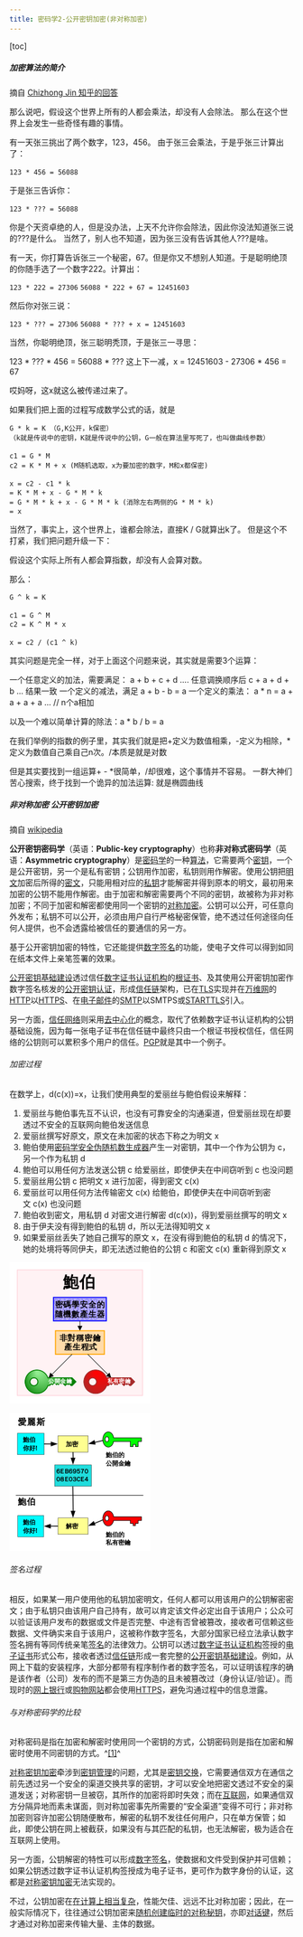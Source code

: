 ```yaml
---
title: 密码学2-公开密钥加密(非对称加密)
---
```


[toc]

##### 加密算法的简介
摘自 [Chizhong Jin 知乎的回答](https://www.zhihu.com/question/22399196/answer/308626466)

那么说吧，假设这个世界上所有的人都会乘法，却没有人会除法。
那么在这个世界上会发生一些奇怪有趣的事情。

有一天张三挑出了两个数字，123，456。
由于张三会乘法，于是乎张三计算出了：

`123 * 456 = 56088`

于是张三告诉你：

`123 * ??? = 56088`

你是个天资卓绝的人，但是没办法，上天不允许你会除法，因此你没法知道张三说的???是什么。
当然了，别人也不知道，因为张三没有告诉其他人???是啥。

有一天，你打算告诉张三一个秘密，67。但是你又不想别人知道。于是聪明绝顶的你随手选了一个数字222。计算出：

`123 * 222 = 27306`
`56088 * 222 + 67 = 12451603`

然后你对张三说：

`123 * ??? = 27306`
`56088 * ??? + x = 12451603`

当然，你聪明绝顶，张三聪明秃顶，于是张三一寻思：

123 * ??? * 456 = 56088 * ???
这上下一减，x = 12451603 - 27306 * 456 = 67

哎妈呀，这x就这么被传递过来了。

如果我们把上面的过程写成数学公式的话，就是

```
G * k = K （G,K公开，k保密）
（k就是传说中的密钥，K就是传说中的公钥，G一般在算法里写死了，也叫做曲线参数）

c1 = G * M
c2 = K * M + x (M随机选取，x为要加密的数字，M和x都保密)

x = c2 - c1 * k
= K * M + x - G * M * k
= G * M * k + x - G * M * k (消除左右两侧的G * M * k)
= x
```

当然了，事实上，这个世界上，谁都会除法，直接K / G就算出k了。
但是这个不打紧，我们把问题升级一下：

假设这个实际上所有人都会算指数，却没有人会算对数。

那么：

```
G ^ k = K

c1 = G ^ M
c2 = K ^ M * x

x = c2 / (c1 ^ k)
```

其实问题是完全一样，对于上面这个问题来说，其实就是需要3个运算：

一个任意定义的加法，需要满足： a + b + c + d .... 任意调换顺序后 c + a + d + b ... 结果一致
一个定义的减法，满足 a + b - b = a
一个定义的乘法： a * n = a + a + a + a ... // n个a相加

以及一个难以简单计算的除法：a * b / b = a

在我们举例的指数的例子里，其实我们就是把+定义为数值相乘，-定义为相除，\*定义为数值自己乘自己n次。/本质是就是对数

但是其实要找到一组运算+ - \*很简单，/却很难，这个事情并不容易。
一群大神们苦心搜索，终于找到一个诡异的加法运算: 就是椭圆曲线

##### 非对称加密 公开密钥加密
摘自 [wikipedia](https://zh.wikipedia.org/wiki/公开密钥加密)

**公开密钥密码学**（英语：**Public-key cryptography**）也称**非对称式密码学**（英语：**Asymmetric cryptography**）是[密码学](https://zh.wikipedia.org/wiki/%E5%AF%86%E7%A2%BC%E5%AD%B8 "密码学")的一种[算法](https://zh.wikipedia.org/wiki/%E6%BC%94%E7%AE%97%E6%B3%95 "算法")，它需要两个[密钥](https://zh.wikipedia.org/wiki/%E5%AF%86%E9%92%A5 "密钥")，一个是公开密钥，另一个是私有密钥；公钥用作加密，私钥则用作解密。使用公钥把[明文](https://zh.wikipedia.org/wiki/%E6%98%8E%E6%96%87 "明文")加密后所得的[密文](https://zh.wikipedia.org/wiki/%E5%AF%86%E6%96%87 "密文")，只能用相对应的[私钥](https://zh.wikipedia.org/wiki/%E7%A7%81%E9%92%A5 "私钥")才能解密并得到原本的明文，最初用来加密的公钥不能用作解密。由于加密和解密需要两个不同的密钥，故被称为非对称加密；不同于加密和解密都使用同一个密钥的[对称加密](https://zh.wikipedia.org/wiki/%E5%AF%B9%E7%A7%B0%E5%8A%A0%E5%AF%86 "对称加密")。公钥可以公开，可任意向外发布；私钥不可以公开，必须由用户自行严格秘密保管，绝不透过任何途径向任何人提供，也不会透露给被信任的要通信的另一方。

基于公开密钥加密的特性，它还能提供[数字签名](https://zh.wikipedia.org/wiki/%E6%95%B8%E4%BD%8D%E7%B0%BD%E7%AB%A0 "数字签名")的功能，使电子文件可以得到如同在纸本文件上亲笔签署的效果。

[公开密钥基础建设](https://zh.wikipedia.org/wiki/%E5%85%AC%E9%96%8B%E9%87%91%E9%91%B0%E5%9F%BA%E7%A4%8E%E5%BB%BA%E8%A8%AD "公开密钥基础建设")透过信任[数字证书认证机构](https://zh.wikipedia.org/wiki/%E6%95%B0%E5%AD%97%E8%AF%81%E4%B9%A6%E8%AE%A4%E8%AF%81%E6%9C%BA%E6%9E%84 "数字证书认证机构")的[根证书](https://zh.wikipedia.org/wiki/%E6%A0%B9%E8%AF%81%E4%B9%A6 "根证书")、及其使用公开密钥加密作数字签名核发的[公开密钥认证](https://zh.wikipedia.org/wiki/%E5%85%AC%E9%96%8B%E9%87%91%E9%91%B0%E8%AA%8D%E8%AD%89 "公开密钥认证")，形成[信任链](https://zh.wikipedia.org/wiki/%E4%BF%A1%E4%BB%BB%E9%8F%88 "信任链")架构，已在[TLS](https://zh.wikipedia.org/wiki/%E5%82%B3%E8%BC%B8%E5%B1%A4%E5%AE%89%E5%85%A8%E5%8D%94%E8%AD%B0)实现并在[万维网](https://zh.wikipedia.org/wiki/%E4%B8%87%E7%BB%B4%E7%BD%91 "万维网")的[HTTP](https://zh.wikipedia.org/wiki/%E8%B6%85%E6%96%87%E6%9C%AC%E4%BC%A0%E8%BE%93%E5%8D%8F%E8%AE%AE "超文本传输协议")以[HTTPS](https://zh.wikipedia.org/wiki/%E8%B6%85%E6%96%87%E6%9C%AC%E4%BC%A0%E8%BE%93%E5%AE%89%E5%85%A8%E5%8D%8F%E8%AE%AE "超文本传输安全协议")、在[电子邮件](https://zh.wikipedia.org/wiki/%E7%94%B5%E5%AD%90%E9%82%AE%E4%BB%B6 "电子邮件")的[SMTP](https://zh.wikipedia.org/wiki/%E7%AE%80%E5%8D%95%E9%82%AE%E4%BB%B6%E4%BC%A0%E8%BE%93%E5%8D%8F%E8%AE%AE "简单邮件传输协议")以SMTPS或[STARTTLS](https://zh.wikipedia.org/wiki/STARTTLS "STARTTLS")引入。

另一方面，[信任网络](https://zh.wikipedia.org/wiki/%E4%BF%A1%E4%BB%BB%E7%BD%91%E7%BB%9C "信任网络")则采用[去中心化](https://zh.wikipedia.org/wiki/%E5%8E%BB%E4%B8%AD%E5%BF%83%E5%8C%96 "去中心化")的概念，取代了依赖数字证书认证机构的公钥基础设施，因为每一张电子证书在信任链中最终只由一个根证书授权信任，信任网络的公钥则可以累积多个用户的信任。[PGP](https://zh.wikipedia.org/wiki/PGP "PGP")就是其中一个例子。

###### 加密过程
在数学上，d(c(x))=x，让我们使用典型的爱丽丝与鲍伯假设来解释：

1.  爱丽丝与鲍伯事先互不认识，也没有可靠安全的沟通渠道，但爱丽丝现在却要透过不安全的互联网向鲍伯发送信息
2.  爱丽丝撰写好原文，原文在未加密的状态下称之为明文 x
3.  鲍伯使用[密码学安全伪随机数生成器](https://zh.wikipedia.org/wiki/%E5%AF%86%E7%A0%81%E5%AD%A6%E5%AE%89%E5%85%A8%E4%BC%AA%E9%9A%8F%E6%9C%BA%E6%95%B0%E7%94%9F%E6%88%90%E5%99%A8 "密码学安全伪随机数生成器")产生一对密钥，其中一个作为公钥为 c，另一个作为私钥 d
4.  鲍伯可以用任何方法发送公钥 c 给爱丽丝，即使伊夫在中间窃听到 c 也没问题
5.  爱丽丝用公钥 c 把明文 x 进行加密，得到密文 c(x)
6.  爱丽丝可以用任何方法传输密文 c(x) 给鲍伯，即使伊夫在中间窃听到密文 c(x) 也没问题
7.  鲍伯收到密文，用私钥 d 对密文进行解密 d(c(x))，得到爱丽丝撰写的明文 x
8.  由于伊夫没有得到鲍伯的私钥 d，所以无法得知明文 x
9.  如果爱丽丝丢失了她自己撰写的原文 x，在没有得到鲍伯的私钥 d 的情况下，她的处境将等同伊夫，即无法透过鲍伯的公钥 c 和密文 c(x) 重新得到原文 x

![密钥](https://raw.githubusercontent.com/OliverRen/olili_blog_img/master/密码学2-公开密钥加密(非对称加密)/2020811/1597124881962.png)

![传输过程](https://raw.githubusercontent.com/OliverRen/olili_blog_img/master/密码学2-公开密钥加密(非对称加密)/2020811/1597124881971.png)

###### 签名过程

相反，如果某一用户使用他的私钥加密明文，任何人都可以用该用户的公钥解密密文；由于私钥只由该用户自己持有，故可以肯定该文件必定出自于该用户；公众可以验证该用户发布的数据或文件是否完整、中途有否曾被篡改，接收者可信赖这些数据、文件确实来自于该用户，这被称作数字签名，大部分国家已经立法承认数字签名拥有等同传统亲笔[签名](https://zh.wikipedia.org/wiki/%E7%AD%BE%E5%90%8D "签名")的法律效力。公钥可以透过[数字证书认证机构](https://zh.wikipedia.org/wiki/%E6%95%B0%E5%AD%97%E8%AF%81%E4%B9%A6%E8%AE%A4%E8%AF%81%E6%9C%BA%E6%9E%84 "数字证书认证机构")签授的[电子证书](https://zh.wikipedia.org/wiki/%E9%9B%BB%E5%AD%90%E8%AD%89%E6%9B%B8 "电子证书")形式公布，接收者透过[信任链](https://zh.wikipedia.org/wiki/%E4%BF%A1%E4%BB%BB%E9%8F%88 "信任链")形成一套完整的[公开密钥基础建设](https://zh.wikipedia.org/wiki/%E5%85%AC%E9%96%8B%E9%87%91%E9%91%B0%E5%9F%BA%E7%A4%8E%E5%BB%BA%E8%A8%AD "公开密钥基础建设")。例如，从网上下载的安装程序，大部分都带有程序制作者的数字签名，可以证明该程序的确是该作者（公司）发布的而不是第三方伪造的且未被篡改过（身份认证/验证）。而现时的[网上银行](https://zh.wikipedia.org/wiki/%E7%BD%91%E4%B8%8A%E9%93%B6%E8%A1%8C "网上银行")或[购物网站](https://zh.wikipedia.org/wiki/%E8%B3%BC%E7%89%A9%E7%B6%B2%E7%AB%99 "购物网站")都会使用[HTTPS](https://zh.wikipedia.org/wiki/%E8%B6%85%E6%96%87%E6%9C%AC%E4%BC%A0%E8%BE%93%E5%AE%89%E5%85%A8%E5%8D%8F%E8%AE%AE "超文本传输安全协议")，避免沟通过程中的信息泄露。

###### 与对称密码学的比较

对称密码是指在加密和解密时使用同一个密钥的方式，公钥密码则是指在加密和解密时使用不同密钥的方式。^[[1]](https://zh.wikipedia.org/wiki/%E5%85%AC%E5%BC%80%E5%AF%86%E9%92%A5%E5%8A%A0%E5%AF%86#cite_note-key-1)^

[对称密钥加密](https://zh.wikipedia.org/wiki/%E5%AF%B9%E7%A7%B0%E5%AF%86%E9%92%A5%E5%8A%A0%E5%AF%86 "对称密钥加密")牵涉到[密钥管理](https://zh.wikipedia.org/wiki/%E5%AF%86%E9%92%A5%E7%AE%A1%E7%90%86 "密钥管理")的问题，尤其是[密钥交换](https://zh.wikipedia.org/wiki/%E5%AF%86%E9%92%A5%E4%BA%A4%E6%8D%A2 "密钥交换")，它需要通信双方在通信之前先透过另一个安全的渠道交换共享的密钥，才可以安全地把密文透过不安全的渠道发送；对称密钥一旦被窃，其所作的加密将即时失效；而在[互联网](https://zh.wikipedia.org/wiki/%E4%BA%92%E8%81%94%E7%BD%91 "互联网")，如果通信双方分隔异地而素未谋面，则对称加密事先所需要的“安全渠道”变得不可行；非对称加密则容许加密公钥随便散布，解密的私钥不发往任何用户，只在单方保管；如此，即使公钥在网上被截获，如果没有与其匹配的私钥，也无法解密，极为适合在互联网上使用。

另一方面，公钥解密的特性可以形成[数字签名](https://zh.wikipedia.org/wiki/%E6%95%B8%E4%BD%8D%E7%B0%BD%E7%AB%A0 "数字签名")，使数据和文件受到保护并可信赖；如果公钥透过数字证书认证机构签授成为电子证书，更可作为数字身份的认证，这都是[对称密钥加密](https://zh.wikipedia.org/wiki/%E5%AF%B9%E7%A7%B0%E5%AF%86%E9%92%A5%E5%8A%A0%E5%AF%86 "对称密钥加密")无法实现的。

不过，公钥加密在[在计算上相当复杂](https://zh.wikipedia.org/wiki/%E8%A8%88%E7%AE%97%E8%A4%87%E9%9B%9C%E6%80%A7%E7%90%86%E8%AB%96 "计算复杂性理论")，性能欠佳、远远不比对称加密；因此，在一般实际情况下，往往通过公钥加密来[随机](https://zh.wikipedia.org/wiki/%E5%AF%86%E7%A0%81%E5%AD%A6%E5%AE%89%E5%85%A8%E4%BC%AA%E9%9A%8F%E6%9C%BA%E6%95%B0%E7%94%9F%E6%88%90%E5%99%A8 "密码学安全伪随机数生成器")[创建临时的对称秘钥](https://zh.wikipedia.org/wiki/%E8%BF%AA%E8%8F%B2-%E8%B5%AB%E7%88%BE%E6%9B%BC%E5%AF%86%E9%91%B0%E4%BA%A4%E6%8F%9B "迪菲-赫尔曼密钥交换")，亦即[对话键](https://zh.wikipedia.org/wiki/%E5%B0%8D%E8%A9%B1%E9%8D%B5 "对话键")，然后才通过对称加密来传输大量、主体的数据。